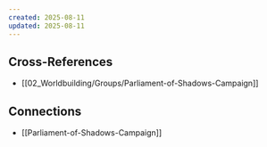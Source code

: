 ```yaml
---
created: 2025-08-11
updated: 2025-08-11
---
```




## Cross-References

- [[02_Worldbuilding/Groups/Parliament-of-Shadows-Campaign]]


## Connections

- [[Parliament-of-Shadows-Campaign]]
